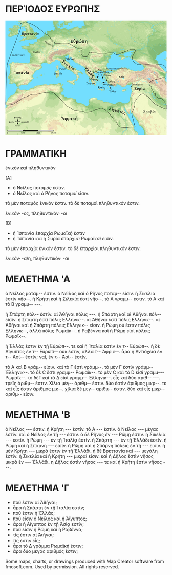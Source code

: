 # ΠΕΡΊΟΔΟΣ ΕΥΡΩΠΗΣ

![](Europe-LGPSI-1-web.png)




# ΓΡΑΜΜΑΤΙΚΗ

ἐνικὸν καὶ πληθυντικόν

[A]

* ὁ Νεῖλ*ος* ποταμ*ός* ἐστιν.
* ὁ Νεῖλος καὶ ὁ Ρῆνος ποταμ*οί* εἰσιν.

τὸ μὲν ποταμὸς ἐνικόν ἐστιν. τὸ δὲ ποταμοὶ πληθυντικόν ἐστιν.

ἐνικόν· -ος, πληθυντικόν· -οι

[Β]

* ἡ Ἱσπανία ἐπαρχί*α* Ρωμαϊκ*ή* ἐστιν
* ἡ Ἱσπανία καὶ ἡ Συρία ἐπαρχί*αι* Ρωμαϊκ*αί* εἰσιν.

τὸ μὲν ἐπαρχία ἐνικόν ἐστιν. τὸ δὲ ἐπαρχίαι πληθυντικόν ἐστιν.

ἐνικόν· -α/η, πληθυντικόν· -αι

# ΜΕΛΕΤΗΜΑ 'Α

ὁ Νεῖλος μοταμ-- ἐστιν. ὁ Νεῖλος καὶ ὁ Ρῆνος ποταμ-- εἰσιν. ἡ Σικελία ἐστὶν νῆσ--. ἡ Κρήτη καὶ ἡ Σιλεκία ἐστὶ νῆσ--. τὸ Α γραμμ-- ἐστιν. τὸ Α καὶ τὸ Β γραμμ-- ---.

ἡ Σπάρτη πόλ-- ἐστίν. αἱ Ἀθῆναι πόλις ---. ἡ Σπάρτη καἲ αἱ Ἀθῆναι πόλ-- εἰσίν. ἡ Σπάρτη ἐστὶ πόλις Ελληνικ--. αἱ Ἀθῆναι ἐστὶ πόλις Ελληνικ--. αἱ Ἀθῆναι καὶ ἡ Σπάρτη πόλεις Ελληνικ-- εἰσιν.  ἡ Ρώμη οὐ ἐστιν πόλις Ελληνικ--, ἀλλὰ πόλις Ρωμαϊκ--. ἡ Ραβέννα καὶ ἡ Ρώμη εἰσὶ πόλεις Ρωμαϊκ--.

ἡ Ἐλλάς ἐστιν ἐν τῇ Εὐρώπ--. τε καὶ ἡ Ἰταλία ἐστὶν ἐν τ-- Εὐρώπ--. ἡ δὲ Αἴγυπτος ἐν τ-- Εὐρώπ-- οὐκ ἔστιν, ἀλλὰ τ-- Ἀφρικ--. ἆρα ἡ Αντιόχεια ἐν τ-- Ἀσί-- ἐστίν; ναί, ἐν τ-- Ἀσί-- ἐστίν.

τὸ Α καὶ Β γράμ-- εἰσιν. καὶ τὸ Γ ἐστὶ γράμμ--. τὸ μὲν Γ ἐστίν γράμμ-- Ἐλληνικ--. τὸ δὲ C ἔστι γραμμ-- Ρωμαῖκ--. τὸ μὲν C καὶ τὸ D εἰσὶ γραμμ--- Ρωμαϊκ--. τὸ δὲΓ καὶ τὸ Δ εἰσὶ γραμμ-- Ἐλληνικ--.  εἷς καὶ δύο ἀριθ-- ---. τρεῖς ἀριθμ-- ἐστιν. Χίλια μέγ-- ἀριθμ-- ἐστιν. δύο ἐστὶν ἀριθμος μικρ--. τε καὶ εἶς ἐστιν ἀριθμος μικ--. χίλια δὲ μεγ-- αριθμ-- ἐστιν. δύο καὶ εἶς μικρ-- αριθμ-- εἰσιν.

# ΜΕΛΕΤΗΜΑ 'Β

ὁ Νεῖλος --- ἐστιν. ἡ Κρήτη --- ἐστίν. τὸ Α --- ἐστίν. ὁ Νεῖλος --- μέγας ἐστίν. καὶ ὁ Νεῖλος ἐν τῇ --- ἐστιν.  ὁ δὲ Ρῆνος ἐν --- Ρώμῃ ἐστίν. ἡ Σικελία --- ἐστίν. ἡ Ρώμη --- ἐν τῇ Ἰταλίᾳ ἐστὶν. ἡ Σπάρτη --- ἐν τῇ Ἐλλάδι ἐστίν. ἡ Ρώμη καὶ ἡ Σπάρνη --- εἰσίν. ἡ Ρώμη καὶ ἡ Σπάρνη πόλεις ἐν τῇ --- εἰσίν. ἡ μὲν Κρήτη --- μικρά ἐστιν ἐν τῇ Ἐλλάδι. ἡ δὲ Βρεττανία καὶ --- μεγάλη ἐστίν. ἡ Σικελία καὶ ἡ Κρήτη --- μικραί εἰσιν. καὶ ἡ Δῆλος ἐστὶν νῆσος μικρά ἐν --- Ἐλλάδι. η Δῆλος ἐστὶν νῆσος --- τε καί ἡ Κρήτη ἐστὶν νῆσος ---.

# ΜΕΛΕΤΗΜΑ 'Γ

* ποῦ ἐστιν αἱ Ἀθῆναι;
* ἆρα ἡ Σπάρτη ἐν τῇ Ἰταλία εστίν;
* ποῦ ἐστιν ἡ Ἐλλάς;
* ποῦ εἰσιν ὁ Νεῖλος καί ἡ Ἀἴγυπτος;
* ἆρα ἡ Αἴγυπτος ἐν τῇ Ἀσίᾳ εστίν;
* ποῦ εἰσιν ἡ Ρώμη καί ἡ Ραβέννα;
* τίς ἐστιν αἱ Ἀτῆναι;
* τίς ἐστιν εἷς;
* ἆρα τὸ Δ γράμμα Ρωμαϊκή ἐστιν;
* ἆρα δύο μεγας αριθμός ἐστιν;


Some maps, charts, or drawings produced with Map Creator software from fmosoft.com. Used by permission. All rights reserved.
